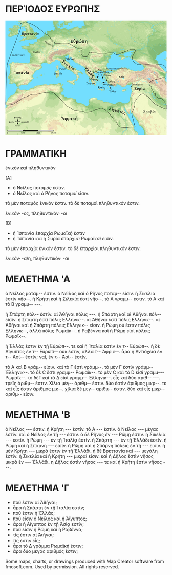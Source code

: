 # ΠΕΡΊΟΔΟΣ ΕΥΡΩΠΗΣ

![](Europe-LGPSI-1-web.png)




# ΓΡΑΜΜΑΤΙΚΗ

ἐνικὸν καὶ πληθυντικόν

[A]

* ὁ Νεῖλ*ος* ποταμ*ός* ἐστιν.
* ὁ Νεῖλος καὶ ὁ Ρῆνος ποταμ*οί* εἰσιν.

τὸ μὲν ποταμὸς ἐνικόν ἐστιν. τὸ δὲ ποταμοὶ πληθυντικόν ἐστιν.

ἐνικόν· -ος, πληθυντικόν· -οι

[Β]

* ἡ Ἱσπανία ἐπαρχί*α* Ρωμαϊκ*ή* ἐστιν
* ἡ Ἱσπανία καὶ ἡ Συρία ἐπαρχί*αι* Ρωμαϊκ*αί* εἰσιν.

τὸ μὲν ἐπαρχία ἐνικόν ἐστιν. τὸ δὲ ἐπαρχίαι πληθυντικόν ἐστιν.

ἐνικόν· -α/η, πληθυντικόν· -αι

# ΜΕΛΕΤΗΜΑ 'Α

ὁ Νεῖλος μοταμ-- ἐστιν. ὁ Νεῖλος καὶ ὁ Ρῆνος ποταμ-- εἰσιν. ἡ Σικελία ἐστὶν νῆσ--. ἡ Κρήτη καὶ ἡ Σιλεκία ἐστὶ νῆσ--. τὸ Α γραμμ-- ἐστιν. τὸ Α καὶ τὸ Β γραμμ-- ---.

ἡ Σπάρτη πόλ-- ἐστίν. αἱ Ἀθῆναι πόλις ---. ἡ Σπάρτη καἲ αἱ Ἀθῆναι πόλ-- εἰσίν. ἡ Σπάρτη ἐστὶ πόλις Ελληνικ--. αἱ Ἀθῆναι ἐστὶ πόλις Ελληνικ--. αἱ Ἀθῆναι καὶ ἡ Σπάρτη πόλεις Ελληνικ-- εἰσιν.  ἡ Ρώμη οὐ ἐστιν πόλις Ελληνικ--, ἀλλὰ πόλις Ρωμαϊκ--. ἡ Ραβέννα καὶ ἡ Ρώμη εἰσὶ πόλεις Ρωμαϊκ--.

ἡ Ἐλλάς ἐστιν ἐν τῇ Εὐρώπ--. τε καὶ ἡ Ἰταλία ἐστὶν ἐν τ-- Εὐρώπ--. ἡ δὲ Αἴγυπτος ἐν τ-- Εὐρώπ-- οὐκ ἔστιν, ἀλλὰ τ-- Ἀφρικ--. ἆρα ἡ Αντιόχεια ἐν τ-- Ἀσί-- ἐστίν; ναί, ἐν τ-- Ἀσί-- ἐστίν.

τὸ Α καὶ Β γράμ-- εἰσιν. καὶ τὸ Γ ἐστὶ γράμμ--. τὸ μὲν Γ ἐστίν γράμμ-- Ἐλληνικ--. τὸ δὲ C ἔστι γραμμ-- Ρωμαῖκ--. τὸ μὲν C καὶ τὸ D εἰσὶ γραμμ--- Ρωμαϊκ--. τὸ δὲΓ καὶ τὸ Δ εἰσὶ γραμμ-- Ἐλληνικ--.  εἷς καὶ δύο ἀριθ-- ---. τρεῖς ἀριθμ-- ἐστιν. Χίλια μέγ-- ἀριθμ-- ἐστιν. δύο ἐστὶν ἀριθμος μικρ--. τε καὶ εἶς ἐστιν ἀριθμος μικ--. χίλια δὲ μεγ-- αριθμ-- ἐστιν. δύο καὶ εἶς μικρ-- αριθμ-- εἰσιν.

# ΜΕΛΕΤΗΜΑ 'Β

ὁ Νεῖλος --- ἐστιν. ἡ Κρήτη --- ἐστίν. τὸ Α --- ἐστίν. ὁ Νεῖλος --- μέγας ἐστίν. καὶ ὁ Νεῖλος ἐν τῇ --- ἐστιν.  ὁ δὲ Ρῆνος ἐν --- Ρώμῃ ἐστίν. ἡ Σικελία --- ἐστίν. ἡ Ρώμη --- ἐν τῇ Ἰταλίᾳ ἐστὶν. ἡ Σπάρτη --- ἐν τῇ Ἐλλάδι ἐστίν. ἡ Ρώμη καὶ ἡ Σπάρνη --- εἰσίν. ἡ Ρώμη καὶ ἡ Σπάρνη πόλεις ἐν τῇ --- εἰσίν. ἡ μὲν Κρήτη --- μικρά ἐστιν ἐν τῇ Ἐλλάδι. ἡ δὲ Βρεττανία καὶ --- μεγάλη ἐστίν. ἡ Σικελία καὶ ἡ Κρήτη --- μικραί εἰσιν. καὶ ἡ Δῆλος ἐστὶν νῆσος μικρά ἐν --- Ἐλλάδι. η Δῆλος ἐστὶν νῆσος --- τε καί ἡ Κρήτη ἐστὶν νῆσος ---.

# ΜΕΛΕΤΗΜΑ 'Γ

* ποῦ ἐστιν αἱ Ἀθῆναι;
* ἆρα ἡ Σπάρτη ἐν τῇ Ἰταλία εστίν;
* ποῦ ἐστιν ἡ Ἐλλάς;
* ποῦ εἰσιν ὁ Νεῖλος καί ἡ Ἀἴγυπτος;
* ἆρα ἡ Αἴγυπτος ἐν τῇ Ἀσίᾳ εστίν;
* ποῦ εἰσιν ἡ Ρώμη καί ἡ Ραβέννα;
* τίς ἐστιν αἱ Ἀτῆναι;
* τίς ἐστιν εἷς;
* ἆρα τὸ Δ γράμμα Ρωμαϊκή ἐστιν;
* ἆρα δύο μεγας αριθμός ἐστιν;


Some maps, charts, or drawings produced with Map Creator software from fmosoft.com. Used by permission. All rights reserved.
